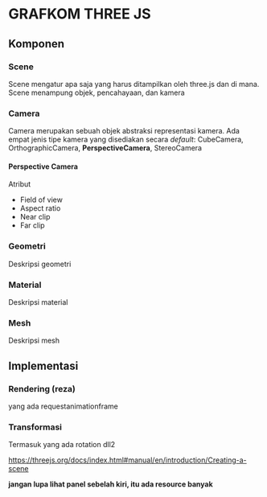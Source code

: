 # GRAFKOM THREE JS

## Komponen

### Scene 

Scene mengatur apa saja yang harus ditampilkan oleh three.js dan di mana. Scene menampung objek, pencahayaan, dan kamera

### Camera

Camera merupakan sebuah objek abstraksi representasi kamera. Ada empat jenis tipe kamera yang disediakan secara *default*: CubeCamera, OrthographicCamera, **PerspectiveCamera**, StereoCamera

#### Perspective Camera

Atribut

- Field of view
- Aspect ratio
- Near clip
- Far clip

### Geometri

Deskripsi geometri

### Material

Deskripsi material

### Mesh

Deskripsi mesh

## Implementasi

### Rendering (reza)

yang ada requestanimationframe

### Transformasi

Termasuk yang ada rotation dll2



https://threejs.org/docs/index.html#manual/en/introduction/Creating-a-scene



**jangan lupa lihat panel sebelah kiri, itu ada resource banyak**
